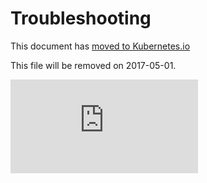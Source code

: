 # Troubleshooting

This document has [moved to Kubernetes.io](http://kubernetes.io/docs/troubleshooting/)

This file will be removed on 2017-05-01.

<!-- BEGIN MUNGE: GENERATED_ANALYTICS -->
[![Analytics](https://kubernetes-site.appspot.com/UA-36037335-10/GitHub/docs/troubleshooting.md?pixel)]()
<!-- END MUNGE: GENERATED_ANALYTICS -->
